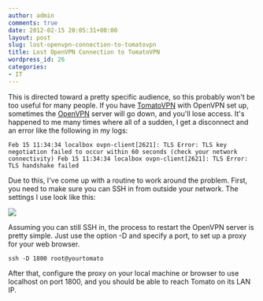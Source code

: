 ```yaml
---
author: admin
comments: true
date: 2012-02-15 20:05:31+00:00
layout: post
slug: lost-openvpn-connection-to-tomatovpn
title: Lost OpenVPN Connection to TomatoVPN
wordpress_id: 26
categories:
- IT
---
```


This is directed toward a pretty specific audience, so this probably won't be too useful for many people. If you have [TomatoVPN](http://tomatovpn.keithmoyer.com/) with OpenVPN set up, sometimes the [OpenVPN](http://openvpn.net/) server will go down, and you'll lose access. It's happened to me many times where all of a sudden, I get a disconnect and an error like the following in my logs:

`Feb 15 11:34:34 localbox ovpn-client[2621]: TLS Error: TLS key negotiation failed to occur within 60 seconds (check your network connectivity)
Feb 15 11:34:34 localbox ovpn-client[2621]: TLS Error: TLS handshake failed`

Due to this, I've come up with a routine to work around the problem. First, you need to make sure you can SSH in from outside your network. The settings I use look like this:

[![](http://hypertoast.net/blog/wp-content/uploads/2012/02/tomato-300x194.png)](http://hypertoast.net/blog/wp-content/uploads/2012/02/tomato.png)

Assuming you can still SSH in, the process to restart the OpenVPN server is pretty simple. Just use the option -D and specify a port, to set up a proxy for your web browser.

`ssh -D 1800 root@yourtomato`

After that, configure the proxy on your local machine or browser to use localhost on port 1800, and you should be able to reach Tomato on its LAN IP.
